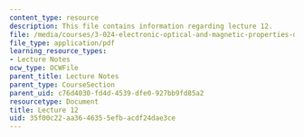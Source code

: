 ```yaml
---
content_type: resource
description: This file contains information regarding lecture 12.
file: /media/courses/3-024-electronic-optical-and-magnetic-properties-of-materials-spring-2013/35f00c22aa3646355efbacdf24dae3ce_MIT3_024S13_2012lec12.pdf
file_type: application/pdf
learning_resource_types:
- Lecture Notes
ocw_type: OCWFile
parent_title: Lecture Notes
parent_type: CourseSection
parent_uid: c76d4030-fd4d-4539-dfe0-927bb9fd85a2
resourcetype: Document
title: Lecture 12
uid: 35f00c22-aa36-4635-5efb-acdf24dae3ce
---
```

